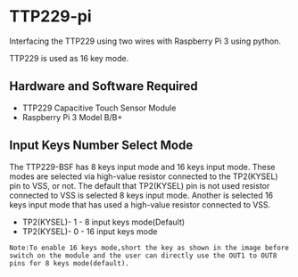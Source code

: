 # TTP229-pi

Interfacing the TTP229 using two wires with Raspberry Pi 3 using python.

TTP229 is used as 16 key mode.
 
## Hardware and Software Required


* TTP229 Capacitive Touch Sensor Module
* Raspberry Pi 3 Model B/B+

## Input Keys Number Select Mode
The TTP229-BSF has 8 keys input mode and 16 keys input mode. These modes are selected via high-value resistor connected to the TP2(KYSEL) pin to VSS, or not. The default that TP2(KYSEL) pin is not used resistor connected to VSS is selected 8 keys input mode. Another is selected 16 keys input mode that has used a high-value resistor connected to VSS.

* TP2(KYSEL)- 1 - 8 input keys mode(Default)
* TP2(KYSEL)- 0 - 16 input keys mode
 
`Note:To enable 16 keys mode,short the key as shown in the image before switch on the module and the user can directly use the OUT1 to OUT8 pins for 8 keys mode(default).`
